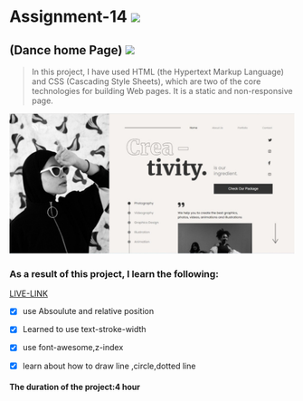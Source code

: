 # Assignment-14 ![](https://img.shields.io/badge/HTML-CSS-blueviolet)
## (Dance home Page) ![](https://img.shields.io/badge/Project14-Full--stack--JS-green)

> In this project, I have used HTML (the Hypertext Markup Language) and CSS (Cascading Style Sheets), which are two of the core technologies for building Web pages. It is a static and non-responsive page.

![This is an image](./project.jpg)

### As a result of this project, I learn the following:
[LIVE-LINK](https://projectsaas.netlify.app/)

- [x] use Absoulute and relative position
- [x] Learned to use text-stroke-width 
- [x] use font-awesome,z-index
- [x] learn about how to draw line ,circle,dotted line


#### The duration of the project:4 hour